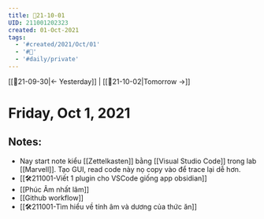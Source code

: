 ```yaml
---
title: 📝21-10-01
UID: 211001202323
created: 01-Oct-2021
tags:
  - '#created/2021/Oct/01'
  - '#📅'
  - '#daily/private'
---
```

[[📝21-09-30|<- Yesterday]] | [[📝21-10-02|Tomorrow ->]]
# Friday, Oct 1, 2021

## Notes:
- Nay start note kiểu [[Zettelkasten]] bằng [[Visual Studio Code]] trong lab [[Marvell]]. Tạo GUI, read code này nọ copy vào để trace lại dễ hơn.
- [[🛠️211001-Viết 1 plugin cho VSCode giống app obsidian]]
- [[Phúc Âm nhất lãm]]
- [[Github workflow]]
- [[🛠️211001-Tìm hiểu về tính âm và dương của thức ăn]]

